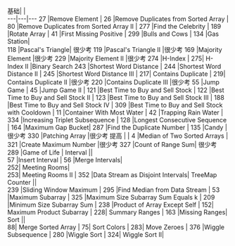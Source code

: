 基础| |		
---|---|---
27	|Remove Element	|
26	|Remove Duplicates from Sorted Array	|
80	|Remove Duplicates from Sorted Array II	|
277	|Find the Celebrity	|
189	|Rotate Array	|
41	|First Missing Positive	|
299	|Bulls and Cows	|
134	|Gas Station|	
118	|Pascal's Triangle|	很少考
119	|Pascal's Triangle II	|很少考
169	|Majority Element	|很少考
229	|Majority Element II	|很少考
274	|H-Index	|
275|	H-Index II	|Binary Search
243	|Shortest Word Distance	|
244	|Shortest Word Distance II	|
245	|Shortest Word Distance III	|
217|	Contains Duplicate	|
219|	Contains Duplicate II	|很少考
220	|Contains Duplicate III	|很少考
55	|Jump Game	|
45	|Jump Game II	|
121	|Best Time to Buy and Sell Stock	|
122	|Best Time to Buy and Sell Stock II	|
123	|Best Time to Buy and Sell Stock III	|
188	|Best Time to Buy and Sell Stock IV	|
309	|Best Time to Buy and Sell Stock with Cooldown	|
11	|Container With Most Water	|
42	|Trapping Rain Water	|
334	|Increasing Triplet Subsequence	|
128	|Longest Consecutive Sequence	|
164	|Maximum Gap	Bucket|
287	|Find the Duplicate Number	|
135	|Candy	|很少考
330	|Patching Array	|很少考
提高	|	|
4	|Median of Two Sorted Arrays	|
321	|Create Maximum Number	|很少考
327	|Count of Range Sum|	很少考
289	|Game of Life	|
Interval	||	
57	|Insert Interval	|
56	|Merge Intervals|	
252|	Meeting Rooms|	
253|	Meeting Rooms II	|
352	|Data Stream as Disjoint Intervals|	TreeMap
Counter	||	
239	|Sliding Window Maximum	|
295	|Find Median from Data Stream	|
53	|Maximum Subarray	|
325	|Maximum Size Subarray Sum Equals k	|
209	|Minimum Size Subarray Sum	|
238	|Product of Array Except Self	|
152|	Maximum Product Subarray	|
228|	Summary Ranges	|
163	|Missing Ranges|	
Sort	||	
88|	Merge Sorted Array	|
75|	Sort Colors	|
283|	Move Zeroes	|
376	|Wiggle Subsequence	|
280	|Wiggle Sort	|
324|	Wiggle Sort II|
